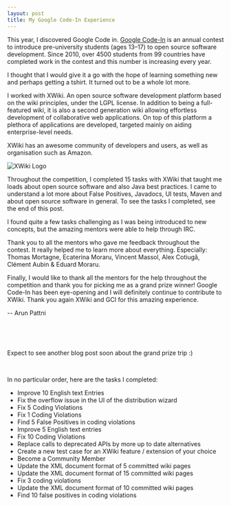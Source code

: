 ```yaml
---
layout: post
title: My Google Code-In Experience
---
```


This year, I discovered Google Code in. [Google Code-In](http://codein.withgoogle.com) is an annual contest to introduce pre-university students (ages 13–17) to open source software development. Since 2010, over 4500 students from 99 countries have completed work in the contest and this number is increasing every year.

I thought that I would give it a go with the hope of learning something new and perhaps getting a tshirt. It turned out to be a whole lot more.

I worked with XWiki. An open source software development platform based on the wiki principles, under the LGPL license. In addition to being a full-featured wiki, it is also a second generation wiki allowing effortless development of collaborative web applications. On top of this platform a plethora of applications are developed, targeted mainly on aiding enterprise-level needs.

XWiki has an awesome community of developers and users, as well as organisation such as Amazon. 

![XWiki Logo](https://images.g2crowd.com/uploads/product/image/social_landscape/social_landscape_1490215571/xwiki-collaborative-work.png)

Throughout the competition, I completed 15 tasks with XWiki that taught me loads about open source software and also Java best practices. I came to understand a lot more about False Positives, Javadocs, UI tests, Maven and about open source software in general. To see the tasks I completed, see the end of this post.

I found quite a few tasks challenging as I was being introduced to new concepts, but the amazing mentors were able to help through IRC.

Thank you to all the mentors who gave me feedback throughout the contest. It really helped me to learn more about everything. Especially: Thomas Mortagne, Ecaterina Moraru, Vincent Massol, Alex Cotiugă, Clément Aubin & Eduard Moraru. 

Finally, I would like to thank all the mentors for the help throughout the competition and thank you for picking me as a grand prize winner! Google Code-In has been eye-opening and I will definitely continue to contribute to XWiki. Thank you again XWiki and GCI for this amazing experience. 

--  Arun Pattni

&nbsp;

&nbsp;


Expect to see another blog post soon about the grand prize trip :)

&nbsp;

In no particular order, here are the tasks I completed:

- Improve 10 English text Entries
- Fix the overflow issue in the UI of the distribution wizard
- Fix 5 Coding Violations
- Fix 1 Coding Violations
- Find 5 False Positives in coding violations
- Improve 5 English text entries
- Fix 10 Coding Violations
- Replace calls to deprecated APIs by more up to date alternatives
- Create a new test case for an XWiki feature / extension of your choice
- Become a Community Member
- Update the XML document format of 5 committed wiki pages
- Update the XML document format of 15 committed wiki pages
- Fix 3 coding violations
- Update the XML document format of 10 committed wiki pages
- Find 10 false positives in coding violations





